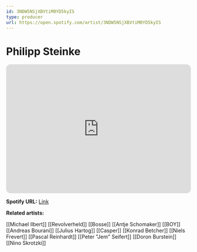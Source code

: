 ```yaml
---
id: 3NDW5NSjXBVtiM0YD5kyIS
type: producer
url: https://open.spotify.com/artist/3NDW5NSjXBVtiM0YD5kyIS
---
```

# Philipp Steinke

<iframe style="border-radius:12px" src="https://open.spotify.com/embed/artist/3NDW5NSjXBVtiM0YD5kyIS" width="100%" height="352" frameBorder="0" allowfullscreen="" allow="autoplay; clipboard-write; encrypted-media; fullscreen; picture-in-picture" loading="lazy"></iframe>

**Spotify URL:** [Link](https://open.spotify.com/artist/3NDW5NSjXBVtiM0YD5kyIS)

**Related artists:**

[[Michael Ilbert]]
[[Revolverheld]]
[[Bosse]]
[[Antje Schomaker]]
[[BOY]]
[[Andreas Bourani]]
[[Julius Hartog]]
[[Casper]]
[[Konrad Betcher]]
[[Niels Frevert]]
[[Pascal Reinhardt]]
[[Peter "Jem" Seifert]]
[[Doron Burstein]]
[[Nino Skrotzki]]

